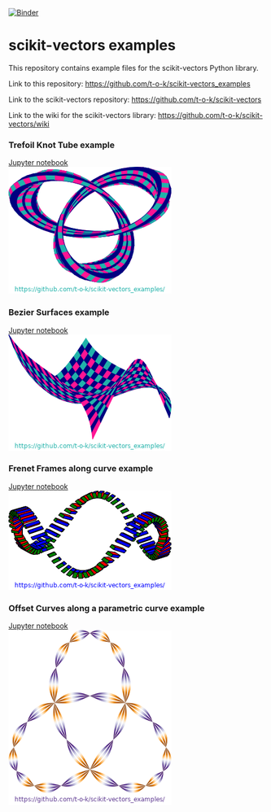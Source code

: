 [![Binder](https://mybinder.org/badge_logo.svg)](https://mybinder.org/v2/gh/t-o-k/scikit-vectors_examples/master)

# scikit-vectors examples

This repository contains example files for the scikit-vectors Python library.

Link to this repository: https://github.com/t-o-k/scikit-vectors_examples

Link to the scikit-vectors repository: https://github.com/t-o-k/scikit-vectors

Link to the wiki for the scikit-vectors library: https://github.com/t-o-k/scikit-vectors/wiki

### Trefoil Knot Tube example
[Jupyter notebook](Trefoil_Knot_Tube.ipynb)\
![Trefoil Knot Tube](images/Trefoil_Knot_Tube.png)

### Bezier Surfaces example
[Jupyter notebook](Bezier_Surfaces.ipynb)\
![Bezier Surfaces](images/Bezier_Surfaces.png)

### Frenet Frames along curve example
[Jupyter notebook](Frenet_Frames_along_curve.ipynb)\
![Frenet Frames along curve](images/Frenet_Frames_along_curve.png)

### Offset Curves along a parametric curve example
[Jupyter notebook](Offset_Curves_along_a_parametric_curve.ipynb)\
![Offset Curves along a parametric curve](images/Offset_Curves_along_a_parametric_curve.png)
